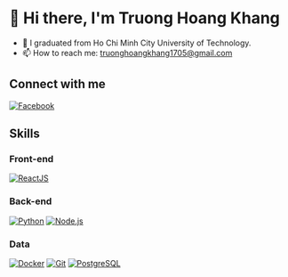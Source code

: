 # 👋 Hi there, I'm Truong Hoang Khang

- 🔭 I graduated from Ho Chi Minh City University of Technology.
- 📫 How to reach me: truonghoangkhang1705@gmail.com

## Connect with me
[![Facebook](https://cdn-icons-png.flaticon.com/512/145/145802.png)](https://www.facebook.com/bon.ne.1705)

## Skills

### Front-end
[![ReactJS](https://cdn-icons-png.flaticon.com/512/919/919851.png)](https://reactjs.org/)

### Back-end
[![Python](https://cdn-icons-png.flaticon.com/512/5968/5968350.png)](https://www.python.org/)
[![Node.js](https://cdn-icons-png.flaticon.com/512/919/919825.png)](https://nodejs.org/)
### Data
[![Docker](https://cdn-icons-png.flaticon.com/512/919/919853.png)](https://www.docker.com/)
[![Git](https://cdn-icons-png.flaticon.com/512/2111/2111288.png)](https://git-scm.com/)
[![PostgreSQL](https://cdn-icons-png.flaticon.com/512/5968/5968342.png)](https://www.postgresql.org/)
